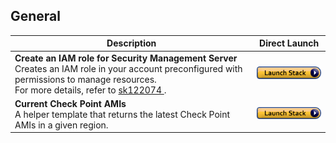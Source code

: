 ## General

<table>
    <thead>
        <tr>
            <th>Description</th>
            <th>Direct Launch</th>
        </tr>
    </thead>
    <tbody>
        <tr>
            <td>
                <b>Create an IAM role for Security Management Server</b><br/>
                Creates an IAM role in your account preconfigured with permissions to manage resources.<br/>    
                For more details, refer to <a href="https://supportcenter.checkpoint.com/supportcenter/portal?eventSubmit_doGoviewsolutiondetails=&solutionid=sk122074">sk122074 </a>.
            </td>
            <td><a href="https://console.amazonaws.cn/cloudformation/home#/stacks/create/review?templateURL=https://cgi-cfts.s3.cn-northwest-1.amazonaws.com.cn/iam/cme-iam-role.yaml&stackName=Check-Point-IAM-role"><img src="../../images/launch.png"></a></td>
        </tr>
        <tr>
            <td>
                <b>Current Check Point AMIs</b> <br/>
                A helper template that returns the latest Check Point AMIs in a given region.
            </td>
            <td><a href="https://console.amazonaws.cn/cloudformation/home#/stacks/create/review?templateURL=https://cgi-cfts.s3.cn-northwest-1.amazonaws.com.cn/utils/amis.yaml&stackName=Check-Point-AMIs"><img src="../../images/launch.png"></a></td>
        </tr>
    </tbody>
</table>
<br/>
<br/>
